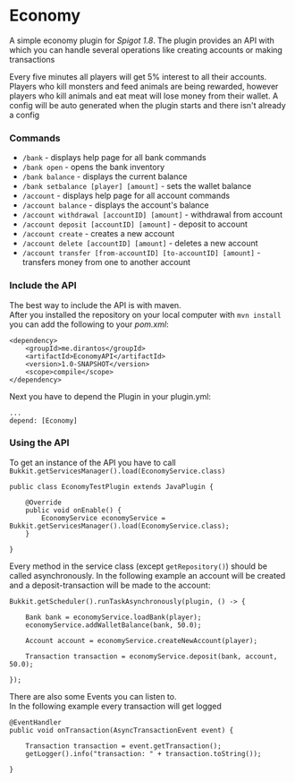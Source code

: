 # Economy

A simple economy plugin for _Spigot 1.8_.
The plugin provides an API with which you can handle several operations like creating accounts or making transactions

Every five minutes all players will get 5% interest to all their accounts.
Players who kill monsters and feed animals are being rewarded, however players who kill animals and eat meat will lose money from their wallet.
A config will be auto generated when the plugin starts and there isn't already a config

### Commands

* `/bank` - displays help page for all bank commands
* `/bank open` - opens the bank inventory
* `/bank balance` - displays the current balance
* `/bank setbalance [player] [amount]` - sets the wallet balance
* `/account` - displays help page for all account commands
* `/account balance` - displays the account's balance
* `/account withdrawal [accountID] [amount]` - withdrawal from account
* `/account deposit [accountID] [amount]` - deposit to account
* `/account create` - creates a new account
* `/account delete [accountID] [amount]` - deletes a new account
* `/account transfer [from-accountID] [to-accountID] [amount]` - transfers money from one to another account

### Include the API

The best way to include the API is with maven.  
After you installed the repository on your local computer with `mvn install` you can add the following to your _pom.xml_:

    <dependency>
        <groupId>me.dirantos</groupId>
        <artifactId>EconomyAPI</artifactId>
        <version>1.0-SNAPSHOT</version>
        <scope>compile</scope>
    </dependency>
    
Next you have to depend the Plugin in your plugin.yml:

    ...
    depend: [Economy]
    
### Using the API

To get an instance of the API you have to call `Bukkit.getServicesManager().load(EconomyService.class)`

    public class EconomyTestPlugin extends JavaPlugin {
      
        @Override
        public void onEnable() {
            EconomyService economyService = Bukkit.getServicesManager().load(EconomyService.class);
        }
        
    }
    

Every method in the service class (except `getRepository()`) should be called asynchronously.
In the following example an account will be created and a deposit-transaction will be made to the account:

    Bukkit.getScheduler().runTaskAsynchronously(plugin, () -> {

        Bank bank = economyService.loadBank(player);
        economyService.addWalletBalance(bank, 50.0);

        Account account = economyService.createNewAccount(player);

        Transaction transaction = economyService.deposit(bank, account, 50.0);
      
    });
    
There are also some Events you can listen to.  
In the following example every transaction will get logged  

    @EventHandler
    public void onTransaction(AsyncTransactionEvent event) {
        
        Transaction transaction = event.getTransaction();
        getLogger().info("transaction: " + transaction.toString());
        
    }